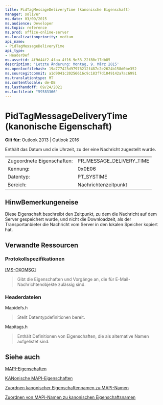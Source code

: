 ```yaml
---
title: PidTagMessageDeliveryTime (kanonische Eigenschaft)
manager: soliver
ms.date: 03/09/2015
ms.audience: Developer
ms.topic: reference
ms.prod: office-online-server
ms.localizationpriority: medium
api_name:
- PidTagMessageDeliveryTime
api_type:
- HeaderDef
ms.assetid: 4f9d44f2-4faa-4f16-9e33-22f80c17db85
description: 'Letzte Änderung: Montag, 9. März 2015'
ms.openlocfilehash: 19a777423d97976212f487c2e2624b158d0be352
ms.sourcegitcommit: a1d9041c20256616c9c183f7d1049142a7ac6991
ms.translationtype: MT
ms.contentlocale: de-DE
ms.lasthandoff: 09/24/2021
ms.locfileid: "59583366"
---
```

# <a name="pidtagmessagedeliverytime-canonical-property"></a>PidTagMessageDeliveryTime (kanonische Eigenschaft)

  
  
**Gilt für**: Outlook 2013 | Outlook 2016 
  
Enthält das Datum und die Uhrzeit, zu der eine Nachricht zugestellt wurde. 
  
|||
|:-----|:-----|
|Zugeordnete Eigenschaften:  <br/> |PR_MESSAGE_DELIVERY_TIME  <br/> |
|Kennung:  <br/> |0x0E06  <br/> |
|Datentyp:  <br/> |PT_SYSTIME  <br/> |
|Bereich:  <br/> |Nachrichtenzeitpunkt  <br/> |
   
## <a name="remarks"></a>HinwBemerkungeneise

Diese Eigenschaft beschreibt den Zeitpunkt, zu dem die Nachricht auf dem Server gespeichert wurde, und nicht die Downloadzeit, als der Transportanbieter die Nachricht vom Server in den lokalen Speicher kopiert hat.
  
## <a name="related-resources"></a>Verwandte Ressourcen

### <a name="protocol-specifications"></a>Protokollspezifikationen

[[MS-OXOMSG]](https://msdn.microsoft.com/library/daa9120f-f325-4afb-a738-28f91049ab3c%28Office.15%29.aspx)
  
> Gibt die Eigenschaften und Vorgänge an, die für E-Mail-Nachrichtenobjekte zulässig sind.
    
### <a name="header-files"></a>Headerdateien

Mapidefs.h
  
> Stellt Datentypdefinitionen bereit.
    
Mapitags.h
  
> Enthält Definitionen von Eigenschaften, die als alternative Namen aufgelistet sind.
    
## <a name="see-also"></a>Siehe auch



[MAPI-Eigenschaften](mapi-properties.md)
  
[KANonische MAPI-Eigenschaften](mapi-canonical-properties.md)
  
[Zuordnen kanonischer Eigenschaftennamen zu MAPI-Namen](mapping-canonical-property-names-to-mapi-names.md)
  
[Zuordnen von MAPI-Namen zu kanonischen Eigenschaftsnamen](mapping-mapi-names-to-canonical-property-names.md)

